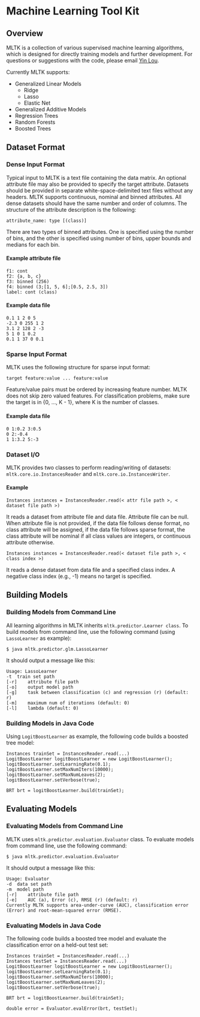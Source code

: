 # Machine Learning Tool Kit

## Overview

MLTK is a collection of various supervised machine learning algorithms, which is designed for directly training models and further development. For questions or suggestions with the code, please email <a href="mailto:yinlou@cs.cornell.edu">Yin Lou</a>.

Currently MLTK supports:
* Generalized Linear Models
  * Ridge
  * Lasso
  * Elastic Net
* Generalized Additive Models
* Regression Trees
* Random Forests
* Boosted Trees

## Dataset Format

### Dense Input Format

Typical input to MLTK is a text file containing the data matrix. An optional attribute file may also be provided to specify the target attribute. Datasets should be provided in separate white-space-delimited text files without any headers. MLTK supports continuous, nominal and binned attributes. All dense datasets should have the same number and order of columns. The structure of the attribute description is the following:

```
attribute_name: type [(class)]
```

There are two types of binned attributes. One is specified using the number of bins, and the other is specified using number of bins, upper bounds and medians for each bin.

#### Example attribute file

```
f1: cont
f2: {a, b, c}
f3: binned (256) 
f4: binned (3;[1, 5, 6];[0.5, 2.5, 3])
label: cont (class) 
```

#### Example data file

```
0.1 1 2 0 5
-2.3 0 255 1 2
3.1 2 128 2 -3
5 1 0 1 0.2
0.1 1 37 0 0.1
```

### Sparse Input Format

MLTK uses the following structure for sparse input format:
```
target feature:value ... feature:value
```

Feature/value pairs must be ordered by increasing feature number. MLTK does not skip zero valued features. For classification problems, make sure the target is in {0, ..., K - 1}, where K is the number of classes.

#### Example data file

```
0 1:0.2 3:0.5
0 2:-0.4
1 1:3.2 5:-3
```

### Dataset I/O

MLTK provides two classes to perform reading/writing of datasets: `mltk.core.io.InstancesReader` and `mltk.core.io.InstancesWriter`.

#### Example

```
Instances instances = InstancesReader.read(< attr file path >, < dataset file path >)
```
It reads a dataset from attribute file and data file. Attribute file can be null. When attribute file is not provided, if the data file follows dense format, no class attribute will be assigned, if the data file follows sparse format, the class attribute will be nominal if all class values are integers, or continuous attribute otherwise.

```
Instances instances = InstancesReader.read(< dataset file path >, < class index >)
```
It reads a dense dataset from data file and a specified class index. A negative class index (e.g., -1) means no target is specified.

## Building Models

### Building Models from Command Line

All learning algorithms in MLTK inherits `mltk.predictor.Learner class`. To build models from command line, use the following command (using `LassoLearner` as example):

```
$ java mltk.predictor.glm.LassoLearner
```

It should output a message like this:

```
Usage: LassoLearner
-t	train set path
[-r]	attribute file path
[-o]	output model path
[-g]	task between classification (c) and regression (r) (default: r)
[-m]	maximum num of iterations (default: 0)
[-l]	lambda (default: 0)
```

### Building Models in Java Code

Using `LogitBoostLearner` as example, the following code builds a boosted tree model:

```
Instances trainSet = InstancesReader.read(...)
LogitBoostLearner logitBoostLearner = new LogitBoostLearner();
logitBoostLearner.setLearningRate(0.1);
logitBoostLearner.setMaxNumIters(10000);
logitBoostLearner.setMaxNumLeaves(2);
logitBoostLearner.setVerbose(true);
		
BRT brt = logitBoostLearner.build(trainSet);
```

## Evaluating Models

### Evaluating Models from Command Line

MLTK uses `mltk.predictor.evaluation.Evaluator` class. To evaluate models from command line, use the following command:

```
$ java mltk.predictor.evaluation.Evaluator
```

It should output a message like this:

```
Usage: Evaluator
-d	data set path
-m	model path
[-r]	attribute file path
[-e]	AUC (a), Error (c), RMSE (r) (default: r)
Currently MLTK supports area-under-curve (AUC), classification error (Error) and root-mean-squared error (RMSE).
```

### Evaluating Models in Java Code

The following code builds a boosted tree model and evaluate the classification error on a held-out test set:

```
Instances trainSet = InstancesReader.read(...)
Instances testSet = InstancesReader.read(...)
LogitBoostLearner logitBoostLearner = new LogitBoostLearner();
logitBoostLearner.setLearningRate(0.1);
logitBoostLearner.setMaxNumIters(10000);
logitBoostLearner.setMaxNumLeaves(2);
logitBoostLearner.setVerbose(true);
		
BRT brt = logitBoostLearner.build(trainSet);

double error = Evaluator.evalError(brt, testSet);
```